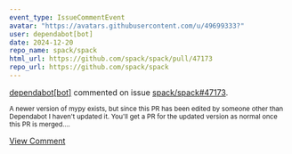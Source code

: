 ```yaml
---
event_type: IssueCommentEvent
avatar: "https://avatars.githubusercontent.com/u/49699333?"
user: dependabot[bot]
date: 2024-12-20
repo_name: spack/spack
html_url: https://github.com/spack/spack/pull/47173
repo_url: https://github.com/spack/spack
---
```


<a href='https://github.com/dependabot[bot]' target='_blank'>dependabot[bot]</a> commented on issue <a href='https://github.com/spack/spack/pull/47173' target='_blank'>spack/spack#47173</a>.

<small>A newer version of mypy exists, but since this PR has been edited by someone other than Dependabot I haven't updated it. You'll get a PR for the updated version as normal once this PR is merged....</small>

<a href='https://github.com/spack/spack/pull/47173' target='_blank'>View Comment</a>